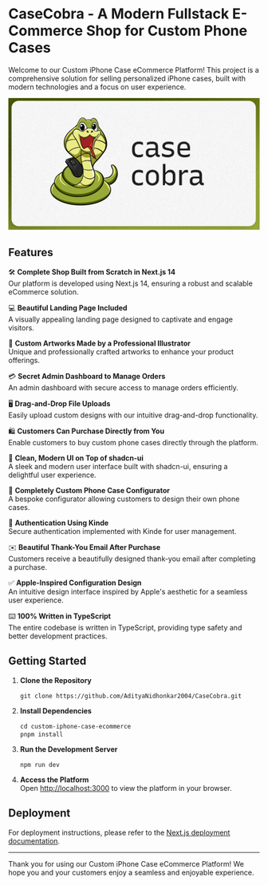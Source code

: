 # CaseCobra - A Modern Fullstack E-Commerce Shop for Custom Phone Cases

Welcome to our Custom iPhone Case eCommerce Platform! This project is a comprehensive solution for selling personalized iPhone cases, built with modern technologies and a focus on user experience.

![Project Image](https://github.com/AdityaNidhonkar2004/CaseCobra/blob/main/public/thumbnail.png)

## Features

🛠️ **Complete Shop Built from Scratch in Next.js 14**  
Our platform is developed using Next.js 14, ensuring a robust and scalable eCommerce solution.

💻 **Beautiful Landing Page Included**  
A visually appealing landing page designed to captivate and engage visitors.

🎨 **Custom Artworks Made by a Professional Illustrator**  
Unique and professionally crafted artworks to enhance your product offerings.

💳 **Secret Admin Dashboard to Manage Orders**  
An admin dashboard with secure access to manage orders efficiently.

🖥️ **Drag-and-Drop File Uploads**  
Easily upload custom designs with our intuitive drag-and-drop functionality.

🛍️ **Customers Can Purchase Directly from You**  
Enable customers to buy custom phone cases directly through the platform.

🌟 **Clean, Modern UI on Top of shadcn-ui**  
A sleek and modern user interface built with shadcn-ui, ensuring a delightful user experience.

🛒 **Completely Custom Phone Case Configurator**  
A bespoke configurator allowing customers to design their own phone cases.

🔑 **Authentication Using Kinde**  
Secure authentication implemented with Kinde for user management.

✉️ **Beautiful Thank-You Email After Purchase**  
Customers receive a beautifully designed thank-you email after completing a purchase.

✅ **Apple-Inspired Configuration Design**  
An intuitive design interface inspired by Apple's aesthetic for a seamless user experience.

⌨️ **100% Written in TypeScript**  
The entire codebase is written in TypeScript, providing type safety and better development practices.

## Getting Started

1. **Clone the Repository**  
   ```
   git clone https://github.com/AdityaNidhonkar2004/CaseCobra.git
   ```

2. **Install Dependencies**  
   ```
   cd custom-iphone-case-ecommerce
   pnpm install
   ```

3. **Run the Development Server**  
   ```
   npm run dev
   ```

4. **Access the Platform**  
   Open [http://localhost:3000](http://localhost:3000) to view the platform in your browser.

## Deployment

For deployment instructions, please refer to the [Next.js deployment documentation](https://nextjs.org/docs/deployment).

---

Thank you for using our Custom iPhone Case eCommerce Platform! We hope you and your customers enjoy a seamless and enjoyable experience.
